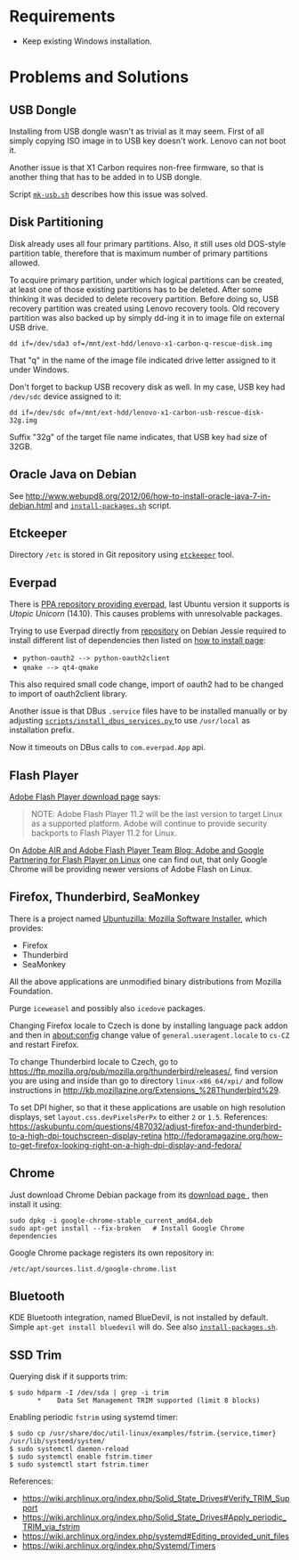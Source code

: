 Requirements
============

* Keep existing Windows installation.


Problems and Solutions
======================


USB Dongle
----------

Installing from USB dongle wasn't as trivial as it may seem. First of all
simply copying ISO image in to USB key doesn't work. Lenovo can not boot it.

Another issue is that X1 Carbon requires non-free firmware, so that is another
thing that has to be added in to USB dongle.

Script [`mk-usb.sh`](mk-usb.sh) describes how this issue was solved.


Disk Partitioning
-----------------

Disk already uses all four primary partitions. Also, it still uses old
DOS-style partition table, therefore that is maximum number of primary
partitions allowed.

To acquire  primary partition, under which logical partitions can be created,
at least one of those existing partitions has to be deleted. After some
thinking it was decided to delete recovery partition. Before doing so, USB
recovery partition was created using Lenovo recovery tools. Old recovery
partition was also backed up by simply dd-ing it in to image file on external
USB drive.

    dd if=/dev/sda3 of=/mnt/ext-hdd/lenovo-x1-carbon-q-rescue-disk.img

That "q" in the name of the image file indicated drive letter assigned to it
under Windows.

Don't forget to backup USB recovery disk as well. In my case, USB key had
`/dev/sdc` device assigned to it:

    dd if=/dev/sdc of=/mnt/ext-hdd/lenovo-x1-carbon-usb-rescue-disk-32g.img

Suffix "32g" of the target file name indicates, that USB key had size of 32GB.


Oracle Java on Debian
---------------------

See <http://www.webupd8.org/2012/06/how-to-install-oracle-java-7-in-debian.html>
and [`install-packages.sh`](install-packages.sh) script.


Etckeeper
---------

Directory `/etc` is stored in Git repository using [`etckeeper`][etckeeper]
tool.


Everpad
-------

There is [PPA repository providing everpad][Everpad PPA], last Ubuntu version
it supports is *Utopic Unicorn* (14.10). This causes problems with unresolvable
packages.

Trying to use Everpad directly from [repository][Everpad repository] on Debian
Jessie required to install different list of dependencies then listed on [how
to install page][Everpad: How to install]:

* `python-oauth2 --> python-oauth2client`
* `qmake --> qt4-qmake`

This also required small code change, import of oauth2 had to be changed to
import of oauth2client library.

Another issue is that DBus `.service` files have to be installed manually or by
adjusting [`scripts/install_dbus_services.py`
][Everpad: scripts/install\_dbus\_services.py] to use `/usr/local` as
installation prefix.

Now it timeouts on DBus calls to `com.everpad.App` api.


Flash Player
------------

[Adobe Flash Player download page][] says:

> NOTE: Adobe Flash Player 11.2 will be the last version to target Linux as a
> supported platform. Adobe will continue to provide security backports to
> Flash Player 11.2 for Linux.

On [Adobe AIR and Adobe Flash Player Team Blog: Adobe and Google Partnering for
Flash Player on Linux][Adobe and Google Partnering for Flash Player on Linux]
one can find out, that only Google Chrome will be providing newer versions of
Adobe Flash on Linux.


Firefox, Thunderbird, SeaMonkey
-------------------------------

There is a project named [Ubuntuzilla: Mozilla Software Installer][], which
provides:

* Firefox
* Thunderbird
* SeaMonkey

All the above applications are unmodified binary distributions from Mozilla
Foundation.

Purge `iceweasel` and possibly also `icedove` packages.

Changing Firefox locale to Czech is done by installing language pack addon and
then in <about:config> change value of `general.useragent.locale` to `cs-CZ`
and restart Firefox.

To change Thunderbird locale to Czech, go to
<https://ftp.mozilla.org/pub/mozilla.org/thunderbird/releases/>, find version
you are using and inside than go to directory `linux-x86_64/xpi/` and follow
instructions in <http://kb.mozillazine.org/Extensions_%28Thunderbird%29>.

To set DPI higher, so that it these applications are usable on high resolution
displays, set `layout.css.devPixelsPerPx` to either `2` or `1.5`. References:
<https://askubuntu.com/questions/487032/adjust-firefox-and-thunderbird-to-a-high-dpi-touchscreen-display-retina>
<http://fedoramagazine.org/how-to-get-firefox-looking-right-on-a-high-dpi-display-and-fedora/>


Chrome
------

Just download Chrome Debian package from its [download page
][Chrome download page], then install it using:

    sudo dpkg -i google-chrome-stable_current_amd64.deb
    sudo apt-get install --fix-broken   # Install Google Chrome dependencies

Google Chrome package registers its own repository in:

    /etc/apt/sources.list.d/google-chrome.list


Bluetooth
---------

KDE Bluetooth integration, named BlueDevil, is not installed by default. Simple
`apt-get install bluedevil` will do. See also
[`install-packages.sh`](install-packages.sh).


SSD Trim
--------

Querying disk if it supports trim:

    $ sudo hdparm -I /dev/sda | grep -i trim
           *    Data Set Management TRIM supported (limit 8 blocks)

Enabling periodic `fstrim` using systemd timer:

    $ sudo cp /usr/share/doc/util-linux/examples/fstrim.{service,timer} /usr/lib/systemd/system/
    $ sudo systemctl daemon-reload
    $ sudo systemctl enable fstrim.timer
    $ sudo systemctl start fstrim.timer

References:

* <https://wiki.archlinux.org/index.php/Solid_State_Drives#Verify_TRIM_Support>
* <https://wiki.archlinux.org/index.php/Solid_State_Drives#Apply_periodic_TRIM_via_fstrim>
* <https://wiki.archlinux.org/index.php/systemd#Editing_provided_unit_files>
* <https://wiki.archlinux.org/index.php/Systemd/Timers>



[Adobe Flash Player download page]:
  https://get.adobe.com/flashplayer/
[Adobe and Google Partnering for Flash Player on Linux]:
  https://blogs.adobe.com/flashplayer/2012/02/adobe-and-google-partnering-for-flash-player-on-linux.html
[Chrome download page]:
  https://www.google.com/chrome/browser/desktop/
[etckeeper]:
  https://joeyh.name/code/etckeeper/
[Everpad PPA]:
  https://launchpad.net/~nvbn-rm/+archive/ubuntu/ppa
[Everpad repository]:
  https://github.com/nvbn/everpad
[Everpad: How to install]:
  https://github.com/nvbn/everpad/wiki/how-to-install
[Everpad: scripts/install\_dbus\_services.py]:
  https://github.com/nvbn/everpad/blob/develop/scripts/install_dbus_services.py
[Ubuntuzilla: Mozilla Software Installer]:
  http://sourceforge.net/p/ubuntuzilla/wiki/Main_Page/
